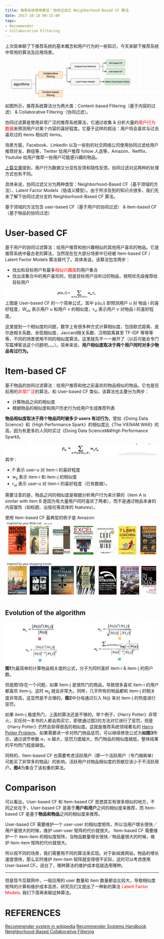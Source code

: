 ```yaml
---
title: 推荐系统常用算法：协同过滤之 Neighborhood-Based CF 算法
date: 2017-10-18 09:15:00
tags:
- Recommender
- Collaborative Filtering
---
```


上次简单聊了下推荐系统的基本概念和用户行为的一些知识，今天来聊下推荐系统中常用的算法及应用场景。
![](/assets/images/recommender/alg.jpeg)
如图所示，推荐系统算法分为两大类：Content-based Filtering（基于内容的过滤） & Collaborative Filtering（协同过滤）。

协同过滤算是使用非常广泛的推荐系统算法，它通过收集 & 分析大量的<span style="color:red">用户行为数据</span>来预测用户对某个内容的喜好程度。它基于这样的假设：用户将会喜欢与过去喜欢过的 items 相似的 items。

场景方面，Facebook、LinkedIn 以及一些别的社交网络公司使用协同过滤给用户推荐好友、群组等，Twitter 给用户推荐 follow 人选等，Amazon、Netflix、 Youtube 给用户推荐一些用户可能感兴趣的物品。

[上篇文章](https://qimiguang.github.io/2017/10/19/%E6%8E%A8%E8%8D%90%E7%B3%BB%E7%BB%9F%E7%AE%80%E4%BB%8B/)提到，用户行为数据又分显性反馈和隐性反馈。协同过滤对这两种的处理方式也有不同。

具体来说，协同过滤又分为两种类型：Neighborhood-Based CF（基于领域的方法）、Latent Factor Models（隐语义模型）。由于所涉及到的知识点很多，我们先来了解下协同过滤分支的 Neighborhood-Based CF 算法。

基于领域的方法包含 user-based CF（基于用户的协同过滤） & item-based CF（基于物品的协同过滤）

# User-based CF
基于用户的协同过滤算法：给用户推荐和他兴趣相似的其他用户喜欢的物品。它是推荐系统中最古老的算法，当然现在在大部分场景中已经被 Item-based CF / Latent Factor Models 算法替代了。具体来说，该算法包含两步：

* 找出和目标用户有最多<span style="color:red">相似兴趣度</span>的用户集合
* 找出该集合中的用户喜欢的，但是目标用户没听过的物品，按照优先级推荐给目标用户

![](/assets/images/recommender/user-based.jpeg)
上图是 User-based CF 的一个简单公式，其中 p(u,i) 即预测用户 u 对 物品 i 的喜好程度，W<sub>uv</sub> 表示用户 u 和用户 v 的相似度，r<sub>vi</sub> 表示用户 v 对物品 i 的喜好程度。

这里提到一个相似度的问题，数学上有很多种方式计算相似度，包括欧式距离、皮尔逊相关系数、余弦相似度、Jaccard相关系数、汉明距离甚至 TF-IDF 等等等等，不同的场景使用不同的相似度算法，这里就先不一一展开了（以后可能会专门写篇博客谈这个问题吧。。。）。简单来说，**用户相似度取决于两个用户同时对多少物品有过行为。**

# Item-based CF
基于物品的协同过滤算法：给用户推荐和他之前喜欢的物品相似的物品。它也是目前用的<span style="color:red">非常广泛</span>的算法，和 User-based CF 类似，该算法也主要分为两步：

* 计算物品之间的相似度
* 根据物品的相似度和用户历史行为给用户生成推荐列表

**物品相似度取决于两个物品同时被多少 users 有过行为**。譬如《Doing Data Science》和《High Performance Spark》的相似度比《The VIENAM WAR》的高，因为有更多的人同时买过《Doing Data Science》&《High Performance Spark》。

![](/assets/images/recommender/item-based.png)
其中 :

* P<sub></sub> 表示 user-u 对 item-i 的喜好程度
* w<sub>ij</sub> 表示 item-i 和 item-j 的相似度
* r<sub>ui</sub> 表示 user-u 对 item-i 的喜好程度（已有数据）。

需要注意的是，物品之间的相似度是根据分析用户行为来计算的（item A is similar with item B 是因为有大量用户同时喜欢了两者），而不是通过物品本身的内容属性（如标题、出版社等具体的 features）。

使用 Item-based CF 最典型的例子是 Amazon:
![](/assets/images/recommender/amazon-recom.jpeg)

## Evolution of the algorithm
![](/assets/images/recommender/item-alg.jpg)
**图1**为最简单的计算物品相关度的公式，分子为同时喜好 item-i & item-j 的用户数。

但是图1存在一个问题，如果 item-j 是很热门的商品，导致很多喜欢 item-i 的用户都喜欢 item-j，这时 w<sub>ij</sub> 就会非常大。同样，几乎所有的物品都和 item-j 的相关度非常高，这显然是不合理的。**图2**中分母通过引入 N(j) 来对 item-j 的热度进行惩罚。

如果 item-j 极度热门，上面的算法还是不够的。举个例子，《Harry Potter》非常火，买任何一本书的人都会购买它，即使通过图2的方法对它进行了惩罚，但是《Harry Potter》仍然会获得很高的相似度。这就是推荐系统领域著名的 [Harry Potter Problem](http://nkparimi.blogspot.jp/2010/01/harry-potter-problem.html)。如果需要进一步对热门物品惩罚，可以继续修改公式为**如图3**所示，通过调节参数 α，α 越大，惩罚力度越大，热门物品的相似度越低，整体结果的平均热门程度越低。

同样的，Item-based CF 也需要考虑活跃用户（即一个活跃用户（专门做刷单）可能买了非常多的物品）的影响，活跃用户对物品相似度的贡献应该小于不活跃用户。**图4**为集合了该权重的算法。

# Comparison
可以看出，User-based CF 和 Item-based CF 思想其实有很多相似的地方，不同之处在于，User-based CF 是基于**用户和用户**之间的相似度来推荐，而 Item-based CF 是基于**物品和物品**之间的相似度来推荐。

User-based CF 需要维护一个 user-user 的相似度矩阵，所以当用户增长很快／用户量很大的时候，维护 user-user 矩阵的代价就很大。
Item-based CF 需要维护一个 item-item 的相似度矩阵，当物品数量增长很快／物品量很大的时候，维护 item-item 矩阵的代价就很大。

所以视不同的场景，我们需要用不同的算法来实现。对于新闻类网站，物品的增长速度很快，那么实时维护 item-item 矩阵就变得很不实际，这时可以考虑使用 User-based CF。说白了，哪种算法的维护成本低就选用哪种。

---

但是现今互联网中，一般应用的 user 数量和 item 数量都会比较大，导致相似度矩阵的计算和维护成本高昂，研究员们又提出了一种新的算法 <span style="color:red">Latent Factor Models</span>.  我们下周再来聊这种算法。

# REFERENCES
[Recommender system in wikipedia](https://en.wikipedia.org/wiki/Recommender_system#Approaches)
[Recommender Systems Handbook](http://www.springer.com/us/book/9780387858203)
[Neighborhood-Based Collaborative Filtering](https://www.google.com/url?sa=t&rct=j&q=&esrc=s&source=web&cd=1&ved=0ahUKEwiV9OaFo6XXAhVGjZQKHYHSC8cQFggtMAA&url=http%3A%2F%2Fwww.springer.com%2Fcda%2Fcontent%2Fdocument%2Fcda_downloaddocument%2F9783319296579-c1.pdf%3FSGWID%3D0-0-45-1554478-p179516130&usg=AOvVaw15tMwXNsAAp8kp7_GlelXI)



